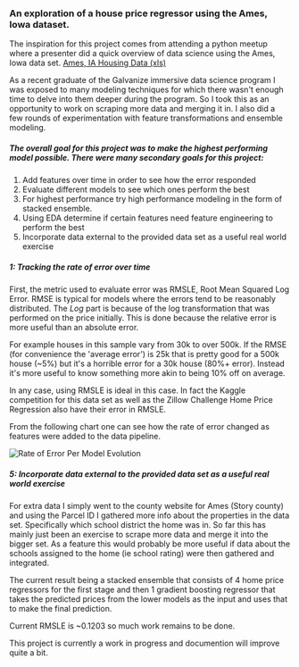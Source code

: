 ### An exploration of a house price regressor using the Ames, Iowa dataset.

The inspiration for this project comes from attending a python meetup where a presenter did a quick overview of data science using the Ames, Iowa data set. [Ames, IA Housing Data (xls)](http://www.amstat.org/publications/jse/v19n3/decock/AmesHousing.xls)

As a recent graduate of the Galvanize immersive data science program I was exposed to many modeling techniques for which there wasn't enough time to delve into them deeper during the program.  So I took this as an opportunity to work on scraping more data and merging it in. I also did a few rounds of experimentation with feature transformations and ensemble modeling. 

##### The overall goal for this project was to make the highest performing model possible. There were many secondary goals for this project:
1. Add features over time in order to see how the error responded
1. Evaluate different models to see which ones perform the best
1. For highest performance try high performance modeling in the form of stacked ensemble.
1. Using EDA determine if certain features need feature engineering to perform the best
1. Incorporate data external to the provided data set as a useful real world exercise

##### 1: Tracking the rate of error over time

First, the metric used to evaluate error was RMSLE, Root Mean Squared Log Error.  RMSE is typical for models where the errors tend to be reasonably distributed. The _Log_ part is because of the log transformation that was performed on the price initially. This is done because the relative error is more useful than an absolute error.  

For example houses in this sample vary from 30k to over 500k. If the RMSE (for convenience the 'average error') is 25k that is pretty good for a 500k house (~5%) but it's a horrible error for a 30k house (80%+ error). Instead it's more useful to know something more akin to being 10% off on average.

In any case, using RMSLE is ideal in this case. In fact the Kaggle competition for this data set as well as the Zillow Challenge Home Price Regression also have their error in RMSLE.

From the following chart one can see how the rate of error changed as features were added to the data pipeline.

![Rate of Error Per Model Evolution](/src/error_over_time.png)

##### 5: Incorporate data external to the provided data set as a useful real world exercise

For extra data I simply went to the county website for Ames (Story county) and using the Parcel ID I gathered more info about the properties in the data set. Specifically which school district the home was in. So far this has mainly just been an exercise to scrape more data and merge it into the bigger set. As a feature this would probably be more useful if data about the schools assigned to the home (ie school rating) were then gathered and integrated.

The current result being a stacked ensemble that consists of 4 home price regressors for the first stage and then 1 gradient boosting regressor that takes the predicted prices from the lower models as the input and uses that to make the final prediction. 

Current RMSLE is ~0.1203 so much work remains to be done.

This project is currently a work in progress and documention will improve quite a bit.

